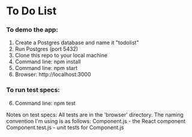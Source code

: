# To Do List

### To demo the app:

1. Create a Postgres database and name it "todolist"
2. Run Postgres (port 5432)
3. Clone this repo to your local machine
3. Command line: npm install
4. Command line: npm start
5. Browser: http://localhost:3000

### To run test specs:

6. Command line: npm test

Notes on test specs:
All tests are in the 'browser' directory. 
The naming convention I'm using is as follows:
Component.js - the React component
Component.test.js - unit tests for Component.js 

